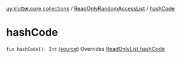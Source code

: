 [uy.klutter.core.collections](../index.md) / [ReadOnlyRandomAccessList](index.md) / [hashCode](.)


# hashCode
`fun hashCode(): Int` [(source)](https://github.com/kohesive/klutter/blob/master/core-jdk6/src/main/kotlin/uy/klutter/core/common/Immutable.kt#L130)
Overrides [ReadOnlyList.hashCode](../-read-only-list/hash-code.md)


